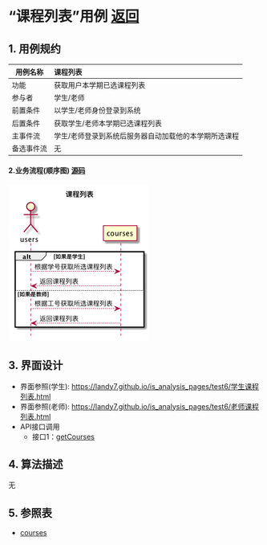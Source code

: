 # “课程列表”用例 [返回](../README.md)

## 1. 用例规约

|用例名称|课程列表|
|-------|:-------------|
|功能|获取用户本学期已选课程列表|
|参与者|学生/老师|
|前置条件|以学生/老师身份登录到系统|
|后置条件|获取学生/老师本学期已选课程列表|
|主事件流|学生/老师登录到系统后服务器自动加载他的本学期所选课程|
|备选事件流|无|

#### 2.业务流程(顺序图) [源码](../sequence/课程列表.md)
![查看实验任务](/out/test6/sequence/课程列表/课程列表.png)


## 3. 界面设计
- 界面参照(学生): https://landy7.github.io/is_analysis_pages/test6/学生课程列表.html
- 界面参照(老师): https://landy7.github.io/is_analysis_pages/test6/老师课程列表.html
- API接口调用
    - 接口1：[getCourses](../接口/getCourses.md)

## 4. 算法描述
无
    
## 5. 参照表
- [courses](../数据库设计.md/#courses)